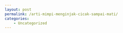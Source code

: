 ```yaml
---
layout: post
permalink: /arti-mimpi-menginjak-cicak-sampai-mati/
categories:
    - Uncategorized
---
```


